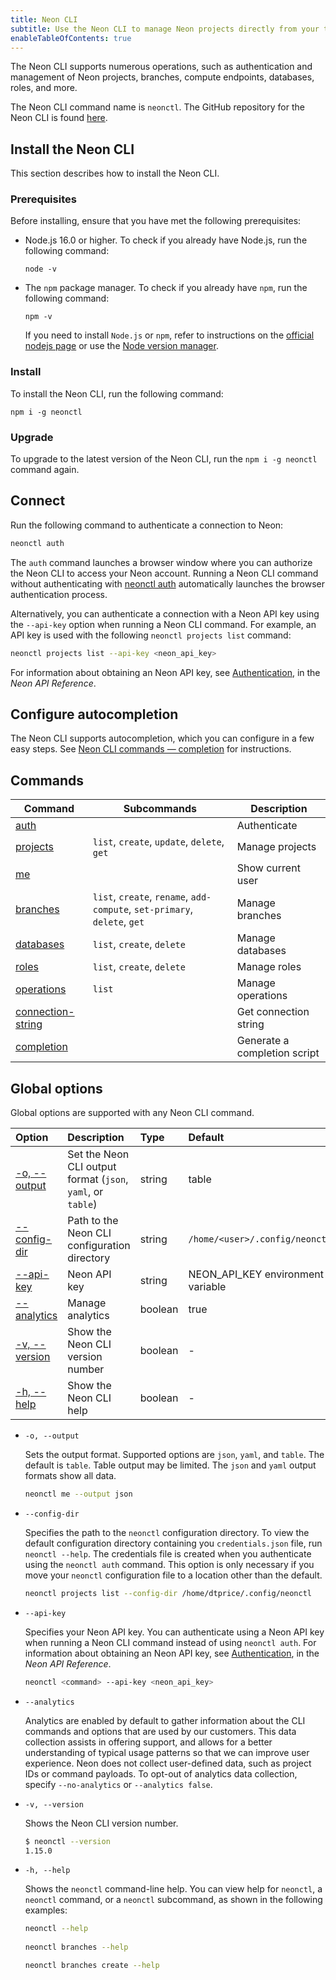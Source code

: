 ```yaml
---
title: Neon CLI
subtitle: Use the Neon CLI to manage Neon projects directly from your terminal
enableTableOfContents: true
---
```


The Neon CLI supports numerous operations, such as authentication and management of Neon projects, branches, compute endpoints, databases, roles, and more.

The Neon CLI command name is `neonctl`. The GitHub repository for the Neon CLI is found [here](https://github.com/neondatabase/neonctl).

## Install the Neon CLI

This section describes how to install the Neon CLI.

### Prerequisites

Before installing, ensure that you have met the following prerequisites:

- Node.js 16.0 or higher. To check if you already have Node.js, run the following command:

    ```shell
    node -v
    ```

- The `npm` package manager.  To check if you already have `npm`, run the following command:

   ```shell
   npm -v
   ```

  If you need to install  `Node.js` or `npm`, refer to instructions on the [official nodejs page](https://nodejs.org) or use the [Node version manager](https://github.com/nvm-sh/nvm).

### Install

To install the Neon CLI, run the following command:

```shell
npm i -g neonctl
```

### Upgrade

To upgrade to the latest version of the Neon CLI, run the `npm i -g neonctl` command again.

## Connect

Run the following command to authenticate a connection to Neon:

```bash
neonctl auth
```

The `auth` command launches a browser window where you can authorize the Neon CLI to access your Neon account. Running a Neon CLI command without authenticating with [neonctl auth](/docs/reference/cli-auth) automatically launches the browser authentication process.

Alternatively, you can authenticate a connection with a Neon API key using the `--api-key` option when running a Neon CLI command. For example, an API key is used with the following `neonctl projects list` command:

```bash
neonctl projects list --api-key <neon_api_key>
```

For information about obtaining an Neon API key, see [Authentication](https://api-docs.neon.tech/reference/authentication), in the _Neon API Reference_.

## Configure autocompletion

The Neon CLI supports autocompletion, which you can configure in a few easy steps. See [Neon CLI commands — completion](/docs/reference/cli-completion) for instructions.

## Commands

| Command                                                 | Subcommands                            | Description               |
|---------------------------------------------------------|----------------------------------------|---------------------------|
| [auth](../reference/cli-auth)                                     |                                        | Authenticate              |
| [projects](../reference/cli-projects)                             | `list`, `create`, `update`, `delete`, `get` | Manage projects           |
| [me](../reference/cli-me)                                         |                                        | Show current user         |
| [branches](../reference/cli-branches)                             | `list`, `create`, `rename`, `add-compute`, `set-primary`, `delete`, `get` | Manage branches           |
| [databases](../reference/cli-databases)                           | `list`, `create`, `delete`             | Manage databases          |
| [roles](../reference/cli-roles)                                   | `list`, `create`,  `delete`            | Manage roles              |
| [operations](../reference/cli-operations)                         | `list`                                 | Manage operations         |
| [connection-string](../reference/cli-connection-string)           |                                        | Get connection string     |
| [completion](../reference/cli-completion)           |                                        | Generate a completion script     |

## Global options

Global options are supported with any Neon CLI command.

| Option      | Description                         | Type   | Default                           |
| :---------  | :---------------------------------- | :----- | :-------------------------------- |
| [-o, --output](#output)| Set the Neon CLI output format (`json`, `yaml`, or `table`)                 | string | table                           |
| [--config-dir](#config-dir)| Path to the Neon CLI configuration directory            | string | `/home/<user>/.config/neonctl`   |
| [--api-key](#api-key)   | Neon API key                             | string | NEON_API_KEY environment variable                                |
| [--analytics](#analytics) | Manage analytics                    | boolean| true                              |
| [-v, --version](#version)   | Show the Neon CLI version number                 | boolean| -                                 |
| [-h, --help](#help)      | Show the Neon CLI help                           | boolean| -                                 |

- <a id="output"></a>`-o, --output`

  Sets the output format. Supported options are `json`, `yaml`, and `table`. The default is `table`. Table output may be limited. The `json` and `yaml` output formats show all data.

  ```bash
  neonctl me --output json
  ```

- <a id="config-dir"></a>`--config-dir`

  Specifies the path to the `neonctl` configuration directory. To view the default configuration directory containing you `credentials.json` file, run `neonctl --help`. The credentials file is created when you authenticate using the `neonctl auth` command. This option is only necessary if you move your `neonctl` configuration file to a location other than the default.

  ```bash
  neonctl projects list --config-dir /home/dtprice/.config/neonctl
  ```

- <a id="api-key"></a>`--api-key`

  Specifies your Neon API key. You can authenticate using a Neon API key when running a Neon CLI command instead of using `neonctl auth`. For information about obtaining an Neon API key, see [Authentication](https://api-docs.neon.tech/reference/authentication), in the _Neon API Reference_.

  ```bash
  neonctl <command> --api-key <neon_api_key>
  ```

- <a id="analytics"></a>`--analytics`

  Analytics are enabled by default to gather information about the CLI commands and options that are used by our customers. This data collection assists in offering support, and allows for a better understanding of typical usage patterns so that we can improve user experience. Neon does not collect user-defined data, such as project IDs or command payloads. To opt-out of analytics data collection, specify `--no-analytics` or `--analytics false`.

- <a id="version"></a>`-v, --version`

  Shows the Neon CLI version number.

  ```bash
  $ neonctl --version
  1.15.0
  ```

- <a id="help"></a>`-h, --help`

  Shows the `neonctl` command-line help. You can view help for `neonctl`, a `neonctl` command, or a `neonctl` subcommand, as shown in the following examples:

  ```bash
  neonctl --help
 
  neonctl branches --help
  
  neonctl branches create --help
  ```
